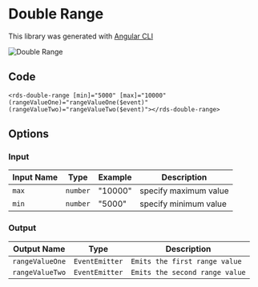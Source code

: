 # Double Range


This library was generated with [Angular CLI](https://github.com/angular/angular-cli)
<p align="left">
<img src="../../assets/Double-Range.png" alt="Double Range"/>
<p/>

## Code
`<rds-double-range [min]="5000" [max]="10000" (rangeValueOne)="rangeValueOne($event)" (rangeValueTwo)="rangeValueTwo($event)"></rds-double-range>`

## Options
### Input
<!-- prettier-ignore -->
| Input Name                  | Type                             |Example| Description                                                                  |
| --------------------------- | -------------------------------- |------------| ---------------------------------------------------------------------------- |
| `max`                   |  `number`                         | "10000"|specify maximum value  |
| `min`                    | `number` |     "5000"|specify minimum value |


### Output
| Output Name                 | Type          | Description                     |      
| --------------------------- | --------------|------------------|
| `rangeValueOne`                 |  `EventEmitter`  | `Emits the first range value`  |
| `rangeValueTwo`                 |  `EventEmitter`  | `Emits the second range value`  |
